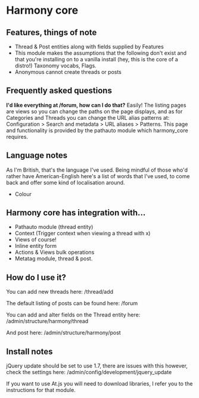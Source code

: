 # Harmony core

## Features, things of note
+ Thread & Post entities along with fields supplied by Features
+ This module makes the assumptions that the following don't exist and that you're installing on to a vanilla install (hey, this is the core of a distro!) Taxonomy vocabs, Flags.
+ Anonymous cannot create threads or posts

## Frequently asked questions

**I'd like everything at /forum, how can I do that?**
Easily! The listing pages are views so you can change the paths on the page displays, and as for Categories and Threads you can change the URL alias patterns at: Configuration > Search and metadata > URL aliases > Patterns. This page and functionality is provided by the pathauto module which harmony_core requires.

## Language notes
As I'm British, that's the language I've used. Being mindful of those who'd rather have American-English here's a list of words that I've used, to come back and offer some kind of localisation around.
+ Colour

## Harmony core has integration with...

+ Pathauto module (thread entity)
+ Context (Trigger context when viewing a thread with x)
+ Views of course!
+ Inline entity form
+ Actions & Views bulk operations
+ Metatag module, thread & post.

## How do I use it?

You can add new threads here:
/thread/add

The default listing of posts can be found here:
/forum

You can add and alter fields on the Thread entity here:
/admin/structure/harmony/thread

And post here:
/admin/structure/harmony/post

## Install notes

jQuery update should be set to use 1.7, there are issues with this however, check the settings here:
/admin/config/development/jquery_update

If you want to use At.js you will need to download libraries, I refer you to the instructions for that module.

